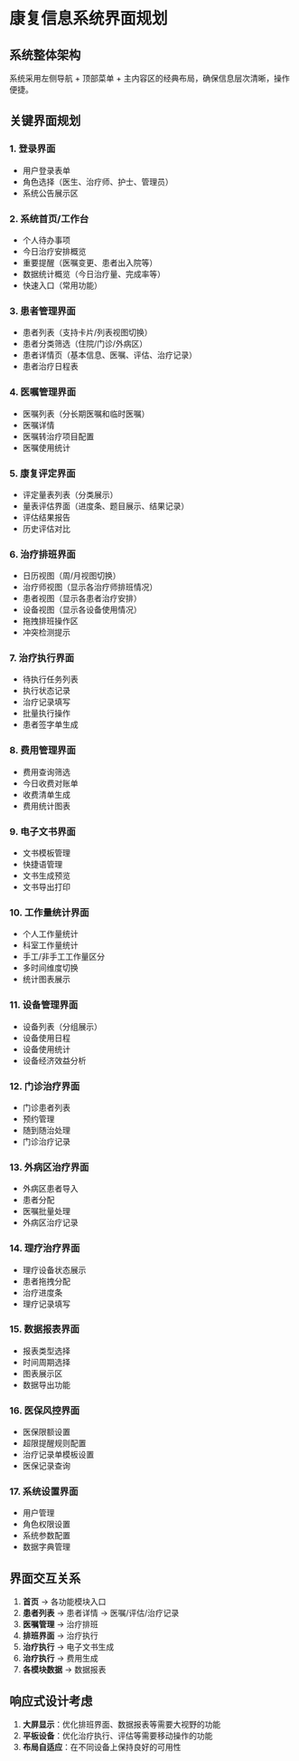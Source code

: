 # 康复信息系统界面规划

## 系统整体架构

系统采用左侧导航 + 顶部菜单 + 主内容区的经典布局，确保信息层次清晰，操作便捷。

## 关键界面规划

### 1. 登录界面
- 用户登录表单
- 角色选择（医生、治疗师、护士、管理员）
- 系统公告展示区

### 2. 系统首页/工作台
- 个人待办事项
- 今日治疗安排概览
- 重要提醒（医嘱变更、患者出入院等）
- 数据统计概览（今日治疗量、完成率等）
- 快速入口（常用功能）

### 3. 患者管理界面
- 患者列表（支持卡片/列表视图切换）
- 患者分类筛选（住院/门诊/外病区）
- 患者详情页（基本信息、医嘱、评估、治疗记录）
- 患者治疗日程表

### 4. 医嘱管理界面
- 医嘱列表（分长期医嘱和临时医嘱）
- 医嘱详情
- 医嘱转治疗项目配置
- 医嘱使用统计

### 5. 康复评定界面
- 评定量表列表（分类展示）
- 量表评估界面（进度条、题目展示、结果记录）
- 评估结果报告
- 历史评估对比

### 6. 治疗排班界面
- 日历视图（周/月视图切换）
- 治疗师视图（显示各治疗师排班情况）
- 患者视图（显示各患者治疗安排）
- 设备视图（显示各设备使用情况）
- 拖拽排班操作区
- 冲突检测提示

### 7. 治疗执行界面
- 待执行任务列表
- 执行状态记录
- 治疗记录填写
- 批量执行操作
- 患者签字单生成

### 8. 费用管理界面
- 费用查询筛选
- 今日收费对账单
- 收费清单生成
- 费用统计图表

### 9. 电子文书界面
- 文书模板管理
- 快捷语管理
- 文书生成预览
- 文书导出打印

### 10. 工作量统计界面
- 个人工作量统计
- 科室工作量统计
- 手工/非手工工作量区分
- 多时间维度切换
- 统计图表展示

### 11. 设备管理界面
- 设备列表（分组展示）
- 设备使用日程
- 设备使用统计
- 设备经济效益分析

### 12. 门诊治疗界面
- 门诊患者列表
- 预约管理
- 随到随治处理
- 门诊治疗记录

### 13. 外病区治疗界面
- 外病区患者导入
- 患者分配
- 医嘱批量处理
- 外病区治疗记录

### 14. 理疗治疗界面
- 理疗设备状态展示
- 患者拖拽分配
- 治疗进度条
- 理疗记录填写

### 15. 数据报表界面
- 报表类型选择
- 时间周期选择
- 图表展示区
- 数据导出功能

### 16. 医保风控界面
- 医保限额设置
- 超限提醒规则配置
- 治疗记录单模板设置
- 医保记录查询

### 17. 系统设置界面
- 用户管理
- 角色权限设置
- 系统参数配置
- 数据字典管理

## 界面交互关系

1. **首页** → 各功能模块入口
2. **患者列表** → 患者详情 → 医嘱/评估/治疗记录
3. **医嘱管理** → 治疗排班
4. **排班界面** → 治疗执行
5. **治疗执行** → 电子文书生成
6. **治疗执行** → 费用生成
7. **各模块数据** → 数据报表

## 响应式设计考虑

1. **大屏显示**：优化排班界面、数据报表等需要大视野的功能
2. **平板设备**：优化治疗执行、评估等需要移动操作的功能
3. **布局自适应**：在不同设备上保持良好的可用性 